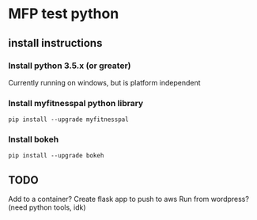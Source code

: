 # MFP test python

## install instructions

### Install python 3.5.x (or greater)
Currently running on windows, but is platform independent

###  Install myfitnesspal python library
```pip install --upgrade myfitnesspal```

### Install bokeh
```pip install --upgrade bokeh```

## TODO
Add to a container?
Create flask app to push to aws
Run from wordpress? (need python tools, idk)